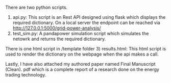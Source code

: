 There are two python scripts. 
1) api.py: This script is an Rest API designed using flask which displays the required dictionary.
On a local server the endpoint can be reached via http://127.0.0.1:5000/grid-power-analysis/
2) test_sim.py: A pandapower simulation script which simulates the netowrk and returns the required dictionary.

There is one html script in /template folder
3) results.html: This html script is used to render the dictionary on the webpage when the api makes a call.

Lastly,
I have also attached my authored paper named Final Manuscript (Clean). pdf which is a complete report of a research done on the energy trading technology.
